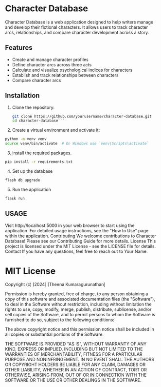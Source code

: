 # Character Database

Character Database is a web application designed to help writers manage and develop their fictional characters. It allows users to track character arcs, relationships, and compare character development across a story.

## Features

- Create and manage character profiles
- Define character arcs across three acts
- Calculate and visualize psychological indices for characters
- Establish and track relationships between characters
- Compare character arcs

## Installation

1. Clone the repository:
   ```bash
   git clone https://github.com/yourusername/character-database.git
   cd character-database```


2. Create a virtual environment and activate it: 
```bash
python -m venv venv
source venv/bin/activate  # On Windows use `venv\Scripts\activate`
```

3. install the required packages.

```bash
pip install -r requirements.txt

```

4. Set up the database 

```bash
flash db upgrade
```


5. Run the application

```bash
flask run
```

## USAGE

Visit http://localhost:5000 in your web browser to start using the application. For detailed usage instructions, see the "How to Use" page within the application.
Contributing
We welcome contributions to Character Database! Please see our Contributing Guide for more details.
License
This project is licensed under the MIT License - see the LICENSE file for details.
Contact
If you have any questions, feel free to reach out to Your Name.

# MIT License

Copyright (c) [2024] [Theena Kumaragurunathan]

Permission is hereby granted, free of charge, to any person obtaining a copy
of this software and associated documentation files (the "Software"), to deal
in the Software without restriction, including without limitation the rights
to use, copy, modify, merge, publish, distribute, sublicense, and/or sell
copies of the Software, and to permit persons to whom the Software is
furnished to do so, subject to the following conditions:

The above copyright notice and this permission notice shall be included in all
copies or substantial portions of the Software.

THE SOFTWARE IS PROVIDED "AS IS", WITHOUT WARRANTY OF ANY KIND, EXPRESS OR
IMPLIED, INCLUDING BUT NOT LIMITED TO THE WARRANTIES OF MERCHANTABILITY,
FITNESS FOR A PARTICULAR PURPOSE AND NONINFRINGEMENT. IN NO EVENT SHALL THE
AUTHORS OR COPYRIGHT HOLDERS BE LIABLE FOR ANY CLAIM, DAMAGES OR OTHER
LIABILITY, WHETHER IN AN ACTION OF CONTRACT, TORT OR OTHERWISE, ARISING FROM,
OUT OF OR IN CONNECTION WITH THE SOFTWARE OR THE USE OR OTHER DEALINGS IN THE
SOFTWARE.
